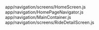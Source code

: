 app/navigation/screens/HomeScreen.js <br />
app/navigation/HomePageNavigator.js <br />
app/navigation/MainContainer.js <br />
app/navigation/screens/RideDetailScreen.js
